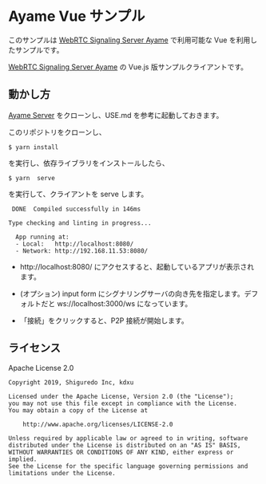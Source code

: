 # Ayame Vue サンプル

このサンプルは [WebRTC Signaling Server Ayame](https://github.com/shiguredo/ayame) で利用可能な Vue を利用したサンプルです。

[WebRTC Signaling Server Ayame](https://github.com/shiguredo/ayame) の Vue.js 版サンプルクライアントです。

## 動かし方

[Ayame Server](https://github.com/shiguredo/ayame) をクローンし、USE.md を参考に起動しておきます。

このリポジトリをクローンし、

```
$ yarn install
```
を実行し、依存ライブラリをインストールしたら、

```
$ yarn  serve
```

を実行して、クライアントを serve します。

```
 DONE  Compiled successfully in 146ms

Type checking and linting in progress...

  App running at:
  - Local:   http://localhost:8080/
  - Network: http://192.168.11.53:8080/
```
- http://localhost:8080/ にアクセスすると、起動しているアプリが表示されます。

- (オプション) input form にシグナリングサーバの向き先を指定します。デフォルトだと ws://localhost:3000/ws  になっています。

- 「接続」をクリックすると、P2P 接続が開始します。


## ライセンス

Apache License 2.0

```
Copyright 2019, Shiguredo Inc, kdxu

Licensed under the Apache License, Version 2.0 (the "License");
you may not use this file except in compliance with the License.
You may obtain a copy of the License at

    http://www.apache.org/licenses/LICENSE-2.0

Unless required by applicable law or agreed to in writing, software
distributed under the License is distributed on an "AS IS" BASIS,
WITHOUT WARRANTIES OR CONDITIONS OF ANY KIND, either express or implied.
See the License for the specific language governing permissions and
limitations under the License.
```
